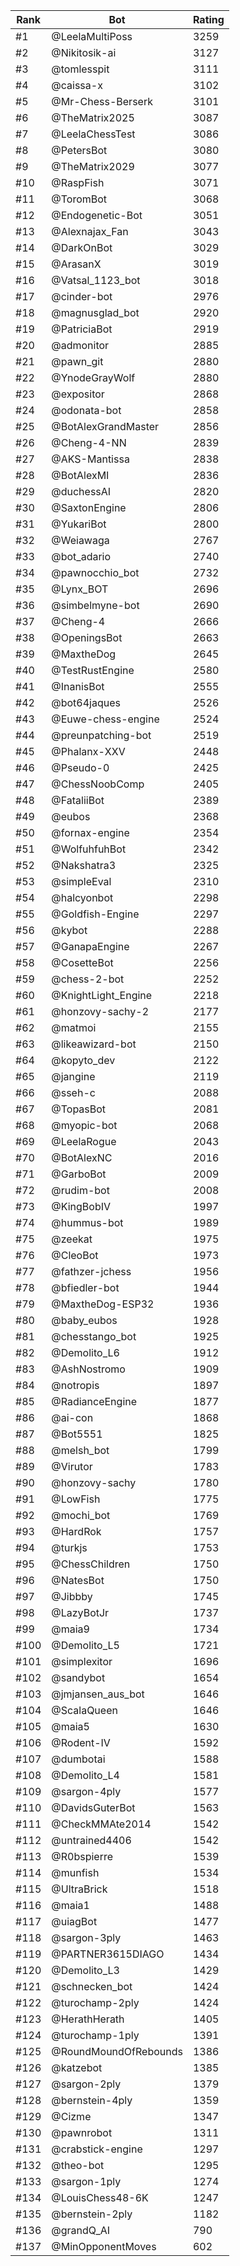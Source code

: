 Rank|Bot|Rating
---|---|---
#1|@LeelaMultiPoss|3259
#2|@Nikitosik-ai|3127
#3|@tomlesspit|3111
#4|@caissa-x|3102
#5|@Mr-Chess-Berserk|3101
#6|@TheMatrix2025|3087
#7|@LeelaChessTest|3086
#8|@PetersBot|3080
#9|@TheMatrix2029|3077
#10|@RaspFish|3071
#11|@ToromBot|3068
#12|@Endogenetic-Bot|3051
#13|@Alexnajax_Fan|3043
#14|@DarkOnBot|3029
#15|@ArasanX|3019
#16|@Vatsal_1123_bot|3018
#17|@cinder-bot|2976
#18|@magnusglad_bot|2920
#19|@PatriciaBot|2919
#20|@admonitor|2885
#21|@pawn_git|2880
#22|@YnodeGrayWolf|2880
#23|@expositor|2868
#24|@odonata-bot|2858
#25|@BotAlexGrandMaster|2856
#26|@Cheng-4-NN|2839
#27|@AKS-Mantissa|2838
#28|@BotAlexMI|2836
#29|@duchessAI|2820
#30|@SaxtonEngine|2806
#31|@YukariBot|2800
#32|@Weiawaga|2767
#33|@bot_adario|2740
#34|@pawnocchio_bot|2732
#35|@Lynx_BOT|2696
#36|@simbelmyne-bot|2690
#37|@Cheng-4|2666
#38|@OpeningsBot|2663
#39|@MaxtheDog|2645
#40|@TestRustEngine|2580
#41|@InanisBot|2555
#42|@bot64jaques|2526
#43|@Euwe-chess-engine|2524
#44|@preunpatching-bot|2519
#45|@Phalanx-XXV|2448
#46|@Pseudo-0|2425
#47|@ChessNoobComp|2405
#48|@FataliiBot|2389
#49|@eubos|2368
#50|@fornax-engine|2354
#51|@WolfuhfuhBot|2342
#52|@Nakshatra3|2325
#53|@simpleEval|2310
#54|@halcyonbot|2298
#55|@Goldfish-Engine|2297
#56|@kybot|2288
#57|@GanapaEngine|2267
#58|@CosetteBot|2256
#59|@chess-2-bot|2252
#60|@KnightLight_Engine|2218
#61|@honzovy-sachy-2|2177
#62|@matmoi|2155
#63|@likeawizard-bot|2150
#64|@kopyto_dev|2122
#65|@jangine|2119
#66|@sseh-c|2088
#67|@TopasBot|2081
#68|@myopic-bot|2068
#69|@LeelaRogue|2043
#70|@BotAlexNC|2016
#71|@GarboBot|2009
#72|@rudim-bot|2008
#73|@KingBobIV|1997
#74|@hummus-bot|1989
#75|@zeekat|1975
#76|@CleoBot|1973
#77|@fathzer-jchess|1956
#78|@bfiedler-bot|1944
#79|@MaxtheDog-ESP32|1936
#80|@baby_eubos|1928
#81|@chesstango_bot|1925
#82|@Demolito_L6|1912
#83|@AshNostromo|1909
#84|@notropis|1897
#85|@RadianceEngine|1877
#86|@ai-con|1868
#87|@Bot5551|1825
#88|@melsh_bot|1799
#89|@Virutor|1783
#90|@honzovy-sachy|1780
#91|@LowFish|1775
#92|@mochi_bot|1769
#93|@HardRok|1757
#94|@turkjs|1753
#95|@ChessChildren|1750
#96|@NatesBot|1750
#97|@Jibbby|1745
#98|@LazyBotJr|1737
#99|@maia9|1734
#100|@Demolito_L5|1721
#101|@simplexitor|1696
#102|@sandybot|1654
#103|@jmjansen_aus_bot|1646
#104|@ScalaQueen|1646
#105|@maia5|1630
#106|@Rodent-IV|1592
#107|@dumbotai|1588
#108|@Demolito_L4|1581
#109|@sargon-4ply|1577
#110|@DavidsGuterBot|1563
#111|@CheckMMAte2014|1542
#112|@untrained4406|1542
#113|@R0bspierre|1539
#114|@munfish|1534
#115|@UltraBrick|1518
#116|@maia1|1488
#117|@uiagBot|1477
#118|@sargon-3ply|1463
#119|@PARTNER3615DIAGO|1434
#120|@Demolito_L3|1429
#121|@schnecken_bot|1424
#122|@turochamp-2ply|1424
#123|@HerathHerath|1405
#124|@turochamp-1ply|1391
#125|@RoundMoundOfRebounds|1386
#126|@katzebot|1385
#127|@sargon-2ply|1379
#128|@bernstein-4ply|1359
#129|@Cizme|1347
#130|@pawnrobot|1311
#131|@crabstick-engine|1297
#132|@theo-bot|1295
#133|@sargon-1ply|1274
#134|@LouisChess48-6K|1247
#135|@bernstein-2ply|1182
#136|@grandQ_AI|790
#137|@MinOpponentMoves|602
